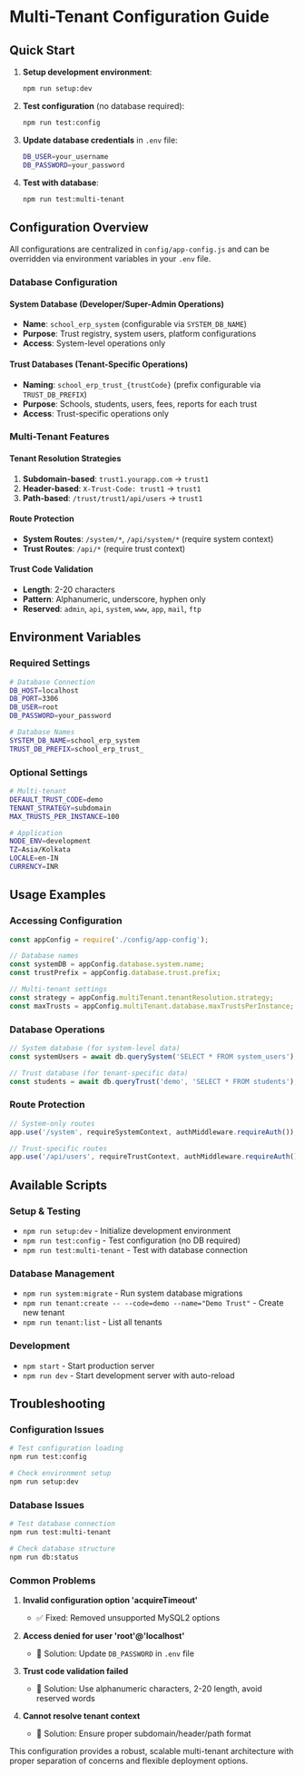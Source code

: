 # Multi-Tenant Configuration Guide

## Quick Start

1. **Setup development environment**:
   ```bash
   npm run setup:dev
   ```

2. **Test configuration** (no database required):
   ```bash
   npm run test:config
   ```

3. **Update database credentials** in `.env` file:
   ```bash
   DB_USER=your_username
   DB_PASSWORD=your_password
   ```

4. **Test with database**:
   ```bash
   npm run test:multi-tenant
   ```

## Configuration Overview

All configurations are centralized in `config/app-config.js` and can be overridden via environment variables in your `.env` file.

### Database Configuration

#### System Database (Developer/Super-Admin Operations)
- **Name**: `school_erp_system` (configurable via `SYSTEM_DB_NAME`)
- **Purpose**: Trust registry, system users, platform configurations
- **Access**: System-level operations only

#### Trust Databases (Tenant-Specific Operations)
- **Naming**: `school_erp_trust_{trustCode}` (prefix configurable via `TRUST_DB_PREFIX`)
- **Purpose**: Schools, students, users, fees, reports for each trust
- **Access**: Trust-specific operations only

### Multi-Tenant Features

#### Tenant Resolution Strategies
1. **Subdomain-based**: `trust1.yourapp.com` → `trust1`
2. **Header-based**: `X-Trust-Code: trust1` → `trust1`
3. **Path-based**: `/trust/trust1/api/users` → `trust1`

#### Route Protection
- **System Routes**: `/system/*`, `/api/system/*` (require system context)
- **Trust Routes**: `/api/*` (require trust context)

#### Trust Code Validation
- **Length**: 2-20 characters
- **Pattern**: Alphanumeric, underscore, hyphen only
- **Reserved**: `admin`, `api`, `system`, `www`, `app`, `mail`, `ftp`

## Environment Variables

### Required Settings
```bash
# Database Connection
DB_HOST=localhost
DB_PORT=3306
DB_USER=root
DB_PASSWORD=your_password

# Database Names
SYSTEM_DB_NAME=school_erp_system
TRUST_DB_PREFIX=school_erp_trust_
```

### Optional Settings
```bash
# Multi-tenant
DEFAULT_TRUST_CODE=demo
TENANT_STRATEGY=subdomain
MAX_TRUSTS_PER_INSTANCE=100

# Application
NODE_ENV=development
TZ=Asia/Kolkata
LOCALE=en-IN
CURRENCY=INR
```

## Usage Examples

### Accessing Configuration
```javascript
const appConfig = require('./config/app-config');

// Database names
const systemDB = appConfig.database.system.name;
const trustPrefix = appConfig.database.trust.prefix;

// Multi-tenant settings
const strategy = appConfig.multiTenant.tenantResolution.strategy;
const maxTrusts = appConfig.multiTenant.database.maxTrustsPerInstance;
```

### Database Operations
```javascript
// System database (for system-level data)
const systemUsers = await db.querySystem('SELECT * FROM system_users');

// Trust database (for tenant-specific data)
const students = await db.queryTrust('demo', 'SELECT * FROM students');
```

### Route Protection
```javascript
// System-only routes
app.use('/system', requireSystemContext, authMiddleware.requireAuth());

// Trust-specific routes
app.use('/api/users', requireTrustContext, authMiddleware.requireAuth());
```

## Available Scripts

### Setup & Testing
- `npm run setup:dev` - Initialize development environment
- `npm run test:config` - Test configuration (no DB required)
- `npm run test:multi-tenant` - Test with database connection

### Database Management
- `npm run system:migrate` - Run system database migrations
- `npm run tenant:create -- --code=demo --name="Demo Trust"` - Create new tenant
- `npm run tenant:list` - List all tenants

### Development
- `npm start` - Start production server
- `npm run dev` - Start development server with auto-reload

## Troubleshooting

### Configuration Issues
```bash
# Test configuration loading
npm run test:config

# Check environment setup
npm run setup:dev
```

### Database Issues
```bash
# Test database connection
npm run test:multi-tenant

# Check database structure
npm run db:status
```

### Common Problems

1. **Invalid configuration option 'acquireTimeout'**
   - ✅ Fixed: Removed unsupported MySQL2 options

2. **Access denied for user 'root'@'localhost'**
   - 🔧 Solution: Update `DB_PASSWORD` in `.env` file

3. **Trust code validation failed**
   - 🔧 Solution: Use alphanumeric characters, 2-20 length, avoid reserved words

4. **Cannot resolve tenant context**
   - 🔧 Solution: Ensure proper subdomain/header/path format

This configuration provides a robust, scalable multi-tenant architecture with proper separation of concerns and flexible deployment options.
